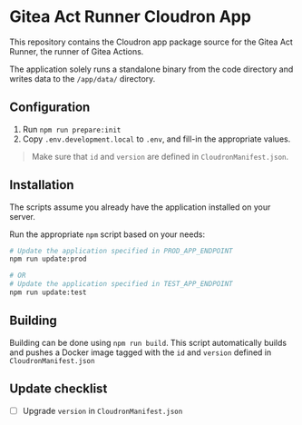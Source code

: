 # Gitea Act Runner Cloudron App

<!-- This is the place for the description of your application. It's usage, description, and potential dependencies. -->

This repository contains the Cloudron app package source for the Gitea Act Runner, the runner of Gitea Actions.

The application solely runs a standalone binary from the code directory and writes data to the `/app/data/` directory.

## Configuration

1. Run `npm run prepare:init`
1. Copy `.env.development.local` to `.env`, and fill-in the appropriate values.

> Make sure that `id` and `version` are defined in `CloudronManifest.json`.

## Installation

The scripts assume you already have the application installed on your server.

Run the appropriate `npm` script based on your needs:

```bash
# Update the application specified in PROD_APP_ENDPOINT
npm run update:prod

# OR
# Update the application specified in TEST_APP_ENDPOINT
npm run update:test
```

## Building

Building can be done using `npm run build`.
This script automatically builds and pushes a Docker image tagged with the `id` and `version` defined in `CloudronManifest.json`

## Update checklist

<!-- You can add various tasks that need to be done before updating an application. -->

- [ ] Upgrade `version` in `CloudronManifest.json`
